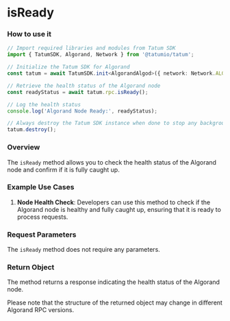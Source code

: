 # isReady

### How to use it

```typescript
// Import required libraries and modules from Tatum SDK
import { TatumSDK, Algorand, Network } from '@tatumio/tatum';

// Initialize the Tatum SDK for Algorand
const tatum = await TatumSDK.init<AlgorandAlgod>({ network: Network.ALGORAND_ALGOD });

// Retrieve the health status of the Algorand node
const readyStatus = await tatum.rpc.isReady();

// Log the health status
console.log('Algorand Node Ready:', readyStatus);

// Always destroy the Tatum SDK instance when done to stop any background processes
tatum.destroy();
```

### Overview

The `isReady` method allows you to check the health status of the Algorand node and confirm if it is fully caught up.

### Example Use Cases

1. **Node Health Check**: Developers can use this method to check if the Algorand node is healthy and fully caught up, ensuring that it is ready to process requests.

### Request Parameters

The `isReady` method does not require any parameters.

### Return Object

The method returns a response indicating the health status of the Algorand node.

Please note that the structure of the returned object may change in different Algorand RPC versions.